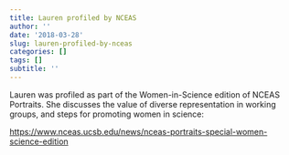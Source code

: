 ```yaml
---
title: Lauren profiled by NCEAS
author: ''
date: '2018-03-28'
slug: lauren-profiled-by-nceas
categories: []
tags: []
subtitle: ''
---
```


Lauren was profiled as part of the Women-in-Science edition of NCEAS Portraits. She discusses the value of diverse representation in working groups, and steps for promoting women in science: 

https://www.nceas.ucsb.edu/news/nceas-portraits-special-women-science-edition